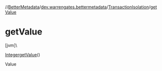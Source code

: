 //[BetterMetadata](../../../index.md)/[dev.warrengates.bettermetadata](../index.md)/[TransactionIsolation](index.md)/[getValue](get-value.md)

# getValue

[jvm]\

[Integer](https://docs.oracle.com/javase/8/docs/api/java/lang/Integer.html)[getValue](get-value.md)()

Value
